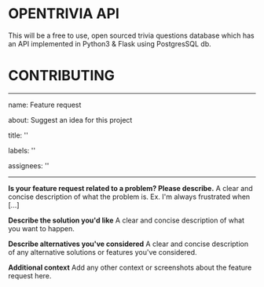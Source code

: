 # OPENTRIVIA API
This will be a free to use, open sourced trivia questions database which has an API implemented in Python3 & Flask using PostgresSQL db.

# CONTRIBUTING
---

name: Feature request

about: Suggest an idea for this project

title: ''

labels: ''

assignees: ''

---

**Is your feature request related to a problem? Please describe.**
A clear and concise description of what the problem is. Ex. I'm always frustrated when [...]

**Describe the solution you'd like**
A clear and concise description of what you want to happen. 

**Describe alternatives you've considered**
A clear and concise description of any alternative solutions or features you've considered.

**Additional context**
Add any other context or screenshots about the feature request here.